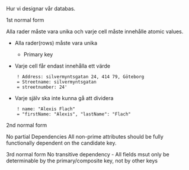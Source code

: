 Hur vi designar vår databas.

1st normal form

Alla rader måste vara unika och varje cell måste innehålle atomic values.

- Alla rader(rows) måste vara unika
    
    - Primary key
  
- Varje cell får endast innehålla ett värde
 
```
    ! Address: silvermyntsgatan 24, 414 79, Göteborg
    = Streetname: silvermyntsgatan
    = streetnumber: 24'
```

- Varje själv ska inte kunna gå att dividera

```
    ! name: "Alexis Flach"
    = "firstName: "Alexis", "lastName": "Flach"
```

2nd normal form

No partial Dependencies
All non-prime attributes should be fully functionally dependent on the candidate key.

3rd normal form
No transitive dependency - All fields msut only be determinable by the primary/composite key, not by other keys


